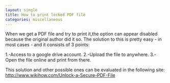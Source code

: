 ```yaml
---
layout: single
title: How to print locked PDF file
categories: miscellaneous
---
```



When we get a PDF file and try to print it,the option can appear disabled because the original author did it so. 
The solution to this is pretty easy - in most cases - and it  consists of 3 points:

1.-Access to a google drive account.
2.-Upload the file to anywhere.
3.-Open the file online and print from there.

This solution and other possible ones can be evaluated in the following site: <a href='http://www.wikihow.com/Unlock-a-Secure-PDF-File'>http://www.wikihow.com/Unlock-a-Secure-PDF-File<a>